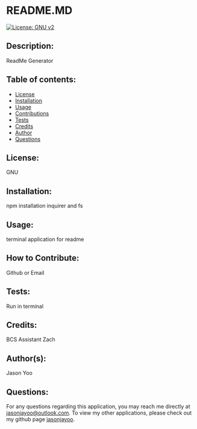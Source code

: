 
  # README.MD

  [![License: GNU v2](https://img.shields.io/badge/License-GNU%20v2-green.svg)](https://opensource.org/licenses/GPL-2.0)
  
  ## Description:
  ReadMe Generator

  ## Table of contents:

  * [License](#license)
  * [Installation](#installation)
  * [Usage](#usage)
  * [Contributions](#contributions)
  * [Tests](#tests)
  * [Credits](#credits)
  * [Author](#author)
  * [Questions](#questions)

  
  ## License:
  GNU

  
  ## Installation:
  npm installation inquirer and fs

  
  ## Usage:
  terminal application for readme 

  
  ## How to Contribute:
  Github or Email

  
  ## Tests: 
  Run in terminal
  

  
  ## Credits:
  BCS Assistant Zach

  
  ## Author(s):
  Jason Yoo
  
  
  ## Questions:
  For any questions regarding this application, you may reach me directly at jasonjayoo@outlook.com. To view my other applications, please check out my github page [jasonjayoo](https://github.com/jasonjayoo).
